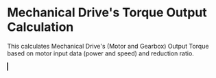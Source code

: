<script setup>
  import CalcEmbeder from '../components/calc-embeder.vue'

  const calcData = {
    title: "Mechanical Drive's Torque Output Calculation", 
    calcUrl: 'c-20211018.222608978-e3d-07c49a-525881' 
  }
</script>

# Mechanical Drive's Torque Output Calculation

This calculates Mechanical Drive's (Motor and Gearbox) Output Torque based on motor input data (power and speed) and reduction ratio.  

<CalcEmbeder :calcData="calcData"
  width="100%" :iframeHeight="1200" style="border:1px solid black;">
</CalcEmbeder>
